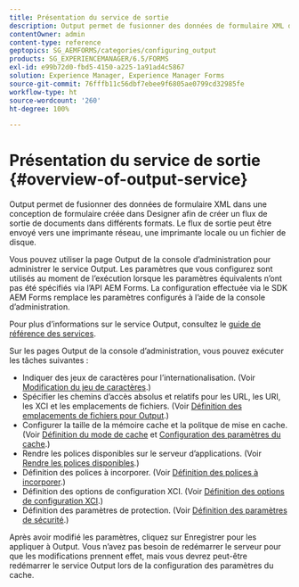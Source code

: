 ```yaml
---
title: Présentation du service de sortie
description: Output permet de fusionner des données de formulaire XML dans une conception de formulaire créée dans Designer afin de créer un flux de sortie de documents dans différents formats.
contentOwner: admin
content-type: reference
geptopics: SG_AEMFORMS/categories/configuring_output
products: SG_EXPERIENCEMANAGER/6.5/FORMS
exl-id: e99b72d0-fbd5-4150-a225-1a91ad4c5867
solution: Experience Manager, Experience Manager Forms
source-git-commit: 76fffb11c56dbf7ebee9f6805ae0799cd32985fe
workflow-type: ht
source-wordcount: '260'
ht-degree: 100%

---
```


# Présentation du service de sortie {#overview-of-output-service}

Output permet de fusionner des données de formulaire XML dans une conception de formulaire créée dans Designer afin de créer un flux de sortie de documents dans différents formats. Le flux de sortie peut être envoyé vers une imprimante réseau, une imprimante locale ou un fichier de disque.

Vous pouvez utiliser la page Output de la console d’administration pour administrer le service Output. Les paramètres que vous configurez sont utilisés au moment de l’exécution lorsque les paramètres équivalents n’ont pas été spécifiés via l’API AEM Forms. La configuration effectuée via le SDK AEM Forms remplace les paramètres configurés à l’aide de la console d’administration.

Pour plus d’informations sur le service Output, consultez le [guide de référence des services](https://help.adobe.com/fr_FR/livecycle/11.0/Services/index.html).

Sur les pages Output de la console d’administration, vous pouvez exécuter les tâches suivantes :

* Indiquer des jeux de caractères pour l’internationalisation. (Voir [Modification du jeu de caractères](/help/forms/using/admin-help/change-character-set.md#change-the-character-set).)
* Spécifier les chemins d’accès absolus et relatifs pour les URL, les URI, les XCI et les emplacements de fichiers. (Voir [Définition des emplacements de fichiers pour Output](/help/forms/using/admin-help/specify-file-locations-output.md#specify-file-locations-for-output).)
* Configurer la taille de la mémoire cache et la politque de mise en cache. (Voir [Définition du mode de cache](/help/forms/using/admin-help/configuring-caching-output.md#specifying-the-cache-mode) et [Configuration des paramètres du cache](/help/forms/using/admin-help/configuring-caching-output.md#configuring-cache-settings).)
* Rendre les polices disponibles sur le serveur d’applications. (Voir [Rendre les polices disponibles](/help/forms/using/admin-help/make-fonts-available.md#make-fonts-available).)
* Définition des polices à incorporer. (Voir [Définition des polices à incorporer](/help/forms/using/admin-help/specify-fonts-embed.md#specify-fonts-to-embed).)
* Définition des options de configuration XCI. (Voir [Définition des options de configuration XCI](/help/forms/using/admin-help/specify-xci-configuration-options.md#specify-xci-configuration-options).)
* Définition des paramètres de protection. (Voir [Définition des paramètres de sécurité](/help/forms/using/admin-help/specify-security-settings.md#specify-security-settings).)

Après avoir modifié les paramètres, cliquez sur Enregistrer pour les appliquer à Output. Vous n’avez pas besoin de redémarrer le serveur pour que les modifications prennent effet, mais vous devrez peut-être redémarrer le service Output lors de la configuration des paramètres du cache.
